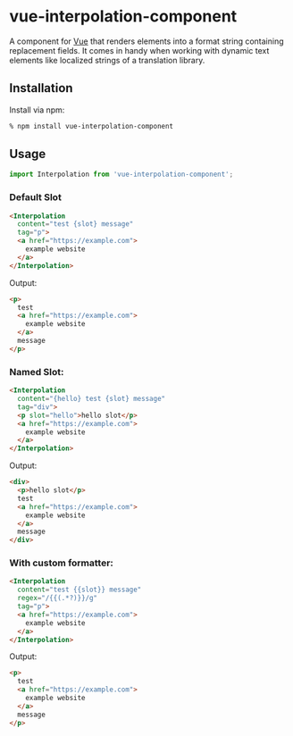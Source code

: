 # vue-interpolation-component

A component for [Vue][1] that renders elements into a format string containing replacement fields. It comes in handy when working with dynamic text elements like localized strings of a translation library.

## Installation

Install via npm:

```bash
% npm install vue-interpolation-component
```

## Usage

```javascript
import Interpolation from 'vue-interpolation-component';
```

### Default Slot

```html
<Interpolation
  content="test {slot} message"
  tag="p">
  <a href="https://example.com">
    example website
  </a>
</Interpolation>
```

Output:

```html
<p>
  test
  <a href="https://example.com">
    example website
  </a>
  message
</p>
```

### Named Slot:

```html
<Interpolation
  content="{hello} test {slot} message"
  tag="div">
  <p slot="hello">hello slot</p>
  <a href="https://example.com">
    example website
  </a>
</Interpolation>
```

Output:

```html
<div>
  <p>hello slot</p>
  test
  <a href="https://example.com">
    example website
  </a>
  message
</div>
```

### With custom formatter:

```html
<Interpolation
  content="test {{slot}} message"
  regex="/{{(.*?)}}/g"
  tag="p">
  <a href="https://example.com">
    example website
  </a>
</Interpolation>
```

Output:

```html
<p>
  test
  <a href="https://example.com">
    example website
  </a>
  message
</p>
```

[1]: https://vuejs.org
